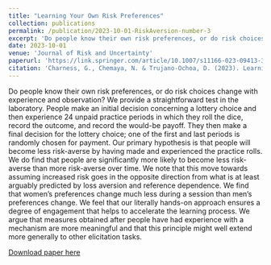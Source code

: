```yaml
---
title: "Learning Your Own Risk Preferences"
collection: publications
permalink: /publication/2023-10-01-RiskAversion-number-3
excerpt: 'Do people know their own risk preferences, or do risk choices change with experience and observation?'
date: 2023-10-01
venue: 'Journal of Risk and Uncertainty'
paperurl: 'https://link.springer.com/article/10.1007/s11166-023-09413-3#citeas'
citation: 'Charness, G., Chemaya, N. & Trujano-Ochoa, D. (2023). Learning your own risk preferences. <i>Journal of Risk and Uncertainty</i> 67, 1–19. https://doi.org/10.1007/s11166-023-09413-3'
---
```

Do people know their own risk preferences, or do risk choices change with experience and observation? We provide a straightforward test in the laboratory. People make an initial decision concerning a lottery choice and then experience 24 unpaid practice periods in which they roll the dice, record the outcome, and record the would-be payoff. They then make a final decision for the lottery choice; one of the first and last periods is randomly chosen for payment. Our primary hypothesis is that people will become less risk-averse by having made and experienced the practice rolls. We do find that people are significantly more likely to become less risk-averse than more risk-averse over time. We note that this move towards assuming increased risk goes in the opposite direction from what is at least arguably predicted by loss aversion and reference dependence. We find that women’s preferences change much less during a session than men’s preferences change. We feel that our literally hands-on approach ensures a degree of engagement that helps to accelerate the learning process. We argue that measures obtained after people have had experience with a mechanism are more meaningful and that this principle might well extend more generally to other elicitation tasks.

[Download paper here](https://link.springer.com/article/10.1007/s11166-023-09413-3)

